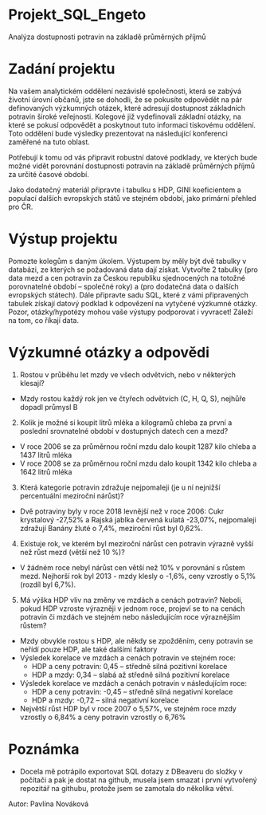 # Projekt_SQL_Engeto
Analýza dostupnosti potravin na základě průměrných příjmů

# Zadání projektu
Na vašem analytickém oddělení nezávislé společnosti, která se zabývá životní úrovní občanů, jste se dohodli, že se pokusíte odpovědět na pár definovaných výzkumných otázek, které adresují dostupnost základních potravin široké veřejnosti. Kolegové již vydefinovali základní otázky, na které se pokusí odpovědět a poskytnout tuto informaci tiskovému oddělení. Toto oddělení bude výsledky prezentovat na následující konferenci zaměřené na tuto oblast.

Potřebují k tomu od vás připravit robustní datové podklady, ve kterých bude možné vidět porovnání dostupnosti potravin na základě průměrných příjmů za určité časové období.

Jako dodatečný materiál připravte i tabulku s HDP, GINI koeficientem a populací dalších evropských států ve stejném období, jako primární přehled pro ČR.

# Výstup projektu
Pomozte kolegům s daným úkolem. Výstupem by měly být dvě tabulky v databázi, ze kterých se požadovaná data dají získat. Vytvořte 2 tabulky (pro data mezd a cen potravin za Českou republiku sjednocených na totožné porovnatelné období – společné roky) a (pro dodatečná data o dalších evropských státech).
Dále připravte sadu SQL, které z vámi připravených tabulek získají datový podklad k odpovězení na vytyčené výzkumné otázky. Pozor, otázky/hypotézy mohou vaše výstupy podporovat i vyvracet! Záleží na tom, co říkají data.

# Výzkumné otázky a odpovědi
1.	Rostou v průběhu let mzdy ve všech odvětvích, nebo v některých klesají?
- Mzdy rostou každý rok jen ve čtyřech odvětvích (C, H, Q, S), nejhůře dopadl průmysl B

2.	Kolik je možné si koupit litrů mléka a kilogramů chleba za první a poslední srovnatelné období v dostupných datech cen a mezd?
- V roce 2006 se za průměrnou roční mzdu dalo koupit 1287 kilo chleba a 1437 litrů mléka
- V roce 2008 se za průměrnou roční mzdu dalo koupit 1342 kilo chleba a 1642 litrů mléka

3.	Která kategorie potravin zdražuje nejpomaleji (je u ní nejnižší percentuální meziroční nárůst)?
- Dvě potraviny byly v roce 2018 levnější než v roce 2006: Cukr krystalový -27,52% a Rajská jablka červená kulatá -23,07%, nejpomaleji zdražují Banány žluté o 7,4%, meziroční růst byl 0,62%.

4.	Existuje rok, ve kterém byl meziroční nárůst cen potravin výrazně vyšší než růst mezd (větší než 10 %)?
- V žádném roce nebyl nárůst cen větší než 10% v porovnání s růstem mezd. Nejhorší rok byl 2013 - mzdy klesly o -1,6%, ceny vzrostly o 5,1% (rozdíl byl 6,7%).

5.	Má výška HDP vliv na změny ve mzdách a cenách potravin? Neboli, pokud HDP vzroste výrazněji v jednom roce, projeví se to na cenách potravin či mzdách ve stejném nebo následujícím roce výraznějším růstem?
- Mzdy obvykle rostou s HDP, ale někdy se zpožděním, ceny potravin se neřídí pouze HDP, ale také dalšími faktory
- Výsledek korelace ve mzdách a cenách potravin ve stejném roce:
    - HDP a ceny potravin: 0,45 – středně silná pozitivní korelace
    - HDP a mzdy: 0,34 – slabá až středně silná pozitivní korelace
- Výsledek korelace ve mzdách a cenách potravin v následujícím roce:
    - HDP a ceny potravin: -0,45 – středně silná negativní korelace
    - HDP a mzdy: -0,72 – silná negativní korelace
- Největší růst HDP byl v roce 2007 o 5,57%, ve stejném roce mzdy vzrostly o 6,84% a ceny potravin vzrostly o 6,76%

# Poznámka
- Docela mě potrápilo exportovat SQL dotazy z DBeaveru do složky v počítači a pak je dostat na github, musela jsem smazat i první vytvořený repozitář na githubu, protože jsem se zamotala do několika větví.

Autor: Pavlína Nováková
